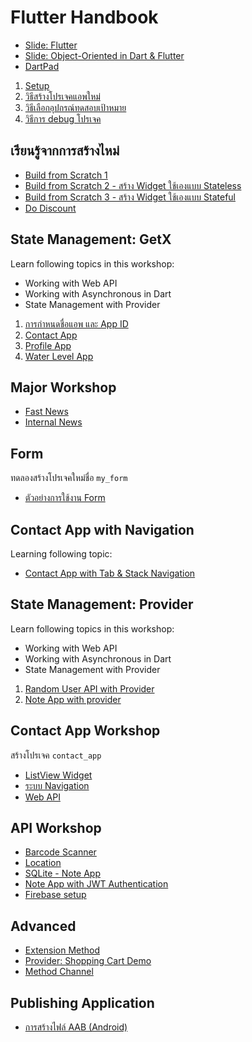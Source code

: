 
# Flutter Handbook

- [Slide: Flutter](https://nextflowth-my.sharepoint.com/:b:/g/personal/teerasej_nextflowth_onmicrosoft_com/Effrugg78M5HtpnycBxwJaABTiGnUuZMSEFrBcXGdpj_DA?e=dprgnC)
- [Slide: Object-Oriented in Dart & Flutter](https://nextflowth-my.sharepoint.com/:b:/g/personal/teerasej_nextflowth_onmicrosoft_com/EbnWPj_mVrVBtmtrgI_7DkcBH7MSRD9i6Egg54GSLIs-Qw?e=i88sed)
- [DartPad](https://dartpad.dev/?)

1. [Setup](contents/setup.md)
2. [วิธีสร้างโปรเจคแอพใหม่](contents/run-and-debug-app.md)
3. [วิธีเลือกอุปกรณ์ทดสอบเป้าหมาย](contents/select-target-device.md)
4. [วิธีการ debug โปรเจค](contents/debug-app.md)



## เรียนรู้จากการสร้างไหม่

- [Build from Scratch 1](contents/scratch-1.md)
- [Build from Scratch 2 - สร้าง Widget ใช้เองแบบ Stateless](contents/scratch-2.md)
- [Build from Scratch 3 - สร้าง Widget ใช้เองแบบ Stateful](contents/scratch-3.md)
- [Do Discount](contents/do-discount.md)


## State Management: GetX

Learn following topics in this workshop: 
- Working with Web API
- Working with Asynchronous in Dart
- State Management with Provider

1. [การกำหนดชื่อแอพ และ App ID](contents/fast-news/18-app-name-app-id.md)
2. [Contact App](contents/provider-getx/contact-app/readme.md)
3. [Profile App](contents/provider-getx/web-api/readme.md)
4. [Water Level App](contents/provider-getx/water-level-app/readme.md)


## Major Workshop

- [Fast News](contents/fast-news/README.md)
- [Internal News](contents/internal-news/README.md)

## Form

ทดลองสร้างโปรเจคใหม่ชื่อ `my_form`

- [ตัวอย่างการใช้งาน Form](https://gist.github.com/teerasej/0fd547cb486871b4a4e5e16f0544ef49)

## Contact App with Navigation

Learning following topic:

- [Contact App with Tab & Stack Navigation](contents/navigation-1/readme.md)

## State Management: Provider

Learn following topics in this workshop: 
- Working with Web API
- Working with Asynchronous in Dart
- State Management with Provider

1. [Random User API with Provider](contents/random_user_with_provider/README.md)
2. [Note App with provider](https://github.com/teerasej/oppo_my_note/tree/complete-provider)


## Contact App Workshop

สร้างโปรเจค `contact_app`

- [ListView Widget](contents/listview.md)
- [ระบบ Navigation](contents/navigation.md)
- [Web API](contents/web-api.md)


## API Workshop

- [Barcode Scanner ](contents/barcode-scanner/readme.md)
- [Location](contents/geolocation/readme.md)
- [SQLite - Note App](contents/sqlite-note-app/readme.md)
- [Note App with JWT Authentication](contents/web-api-auth/readme.md)
- [Firebase setup](contents/firebase-firestore/README.md)

## Advanced 

- [Extension Method](contents/extension-method/README.md)
- [Provider: Shopping Cart Demo](contents/shopping-cart/README.md)
- [Method Channel](contents/method-channel/README.md)

## Publishing Application 

- [การสร้างไฟล์ AAB (Android)](https://nextflow.in.th/2019/flutter-publish-aab-and-apk-file-for-android-thai/)
